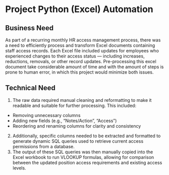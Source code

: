 # Project Python (Excel) Automation

## Business Need
As part of a recurring monthly HR access management process, there was a need to efficiently process and transform Excel documents containing staff access records. 
Each Excel file included updates for employees who experienced changes to their access status — including increases, reductions, removals, or other record updates.
Pre-processing this excel document take considerable amount of time and with the amount of steps is prone to human error, in which this project would minimize both issues.

## Technical Need
1. The raw data required manual cleaning and reformatting to make it readable and suitable for further processing. This included:
 - Removing unnecessary columns
 - Adding new fields (e.g., “Notes/Action”, “Access”)
 - Reordering and renaming columns for clarity and consistency
2. Additionally, specific columns needed to be extracted and formatted to generate dynamic SQL queries used to retrieve current access permissions from a database.
3. The output of these SQL queries was then manually copied into the Excel workbook to run VLOOKUP formulas, allowing for comparison between the updated position access requirements and existing access levels.
